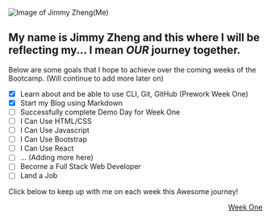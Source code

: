 ![Image of Jimmy Zheng(Me)](https://ca.slack-edge.com/T01JRU9AD1A-U01L25KGXRP-88be8bf122ef-512)
## My name is Jimmy Zheng and this where I will be reflecting my... I mean _**OUR**_ journey together.
Below are some goals that I hope to achieve over the coming weeks of the Bootcamp. (Will continue to add more later on)
- [x] Learn about and be able to use CLI, Git, GitHub (Prework Week One)
- [x] Start my Blog using Markdown
- [ ] Successfully complete Demo Day for Week One
- [ ] I Can Use HTML/CSS
- [ ] I Can Use Javascript
- [ ] I Can Use Bootstrap
- [ ] I Can Use React
- [ ] ... (Adding more here)
- [ ] Become a Full Stack Web Developer
- [ ] Land a Job 

Click below to keep up with me on each week this Awesome journey!

<div align="right">
  <a href="blog.md">Week One</a>
</div>
